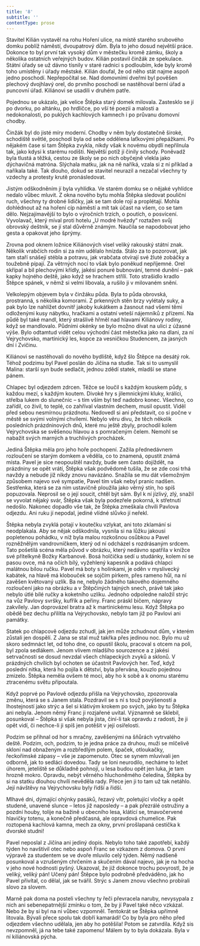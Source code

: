 ```yaml
---
title: '8'
subtitle: ''
contentType: prose
---
```


<section>

Stavitel Kilián vystavěl na rohu Hoření ulice, na místě starého srubového domku poblíž náměstí, dvoupatrový dům. Byla to jeho dosud největší práce. Dokonce to byl první tak vysoký dům v městečku kromě zámku, školy a několika ostatních veřejných budov. Kilián postavil činžák ze spekulace. Státní úřady se už dávno tísnily v staré radnici s podloubím, kde byly kromě toho umístěny i úřady městské. Kilián doufal, že od něho stát najme aspoň jedno poschodí. Nepřepočítal se. Nad domovními dveřmi byl pověšen plechový dvojhlavý orel, do prvního poschodí se nastěhoval berní úřad a puncovní úřad. Kiliánovi se usadili v druhém patře.

Pojednou se ukázalo, jak velice Štěpka starý domek milovala. Zastesklo se jí po dvorku, po altánku, po hrdličce, po vší té poezii a malosti a nedokonalosti, po puklých kachlových kamnech i po průvanu domovní chodby.

Činžák byl do jisté míry moderní. Chodby v něm byly dostatečně široké, schodiště světlé, poschodí byla od sebe oddělena laťkovými přepážkami. Po nějakém čase si tam Štěpka zvykla, nikdy však k novému obydlí nepřilnula tak, jako kdysi k starému rodišti. Největší potíž jí činily schody. Poněvadž byla tlustá a těžká, cestou ze školy se po nich obyčejně vlekla jako dýchavičná matróna. Slýchala matku, jak na ně naříká, vzala si z ní příklad a naříkala také. Tak dlouho, dokud se stavitel neurazil a nezačal všechny ty vzdechy a protesty krutě pronásledovat.

Jistým odškodněním jí byla vyhlídka. Ve starém domku se o nějaké vyhlídce nedalo vůbec mluvit. Z okna nového bytu mohla Štěpka sledovat pouliční ruch, všechny ty drobné lidičky, jak se tam dole rojí a proplétají. Mohla dohlédnout až na hoření cíp náměstí a mít tak účast na všem, co se tam dělo. Nejzajímavější to bylo o výročních trzích, o poutích, o posvícení. Vyvolavač, který míval proti hotelu „U modré hvězdy“ roztažen svůj obrovský deštník, se jí stal důvěrně známým. Naučila se napodobovat jeho gesta a opakovat jeho šprýmy.

Zrovna pod oknem ložnice Kiliánových visel veliký rakouský státní znak. Několik vrabčích rodin si za ním udělalo hnízda. Stálo za to pozorovat, jak tam staří snášejí stébla a potravu, jak vrabčata otvírají své žluté zobáčky a toužebně pípají. Za větrných nocí to však bylo poněkud nepříjemné. Orel skřípal a bil plechovými křídly, jakési ponuré bubnování, temné dunění – pak kapky hojného deště, jako když se hrachem střílí. Toto strašidlo kradlo Štěpce spánek, v němž si velmi libovala, a rušilo ji v milovaném snění.

Velkolepým objevem byla v činžáku půda. Byla to půda obrovská, prostranná, s několika komorami. Z prkenných stěn brzy vylétaly suky, a pak bylo lze nahlížet dovnitř jakoby kukátkem a žasnout nad všemi těmi odloženými kusy nábytku, hračkami a ostatní veteší nájemníků z přízemí. Na půdě byl také mandl, který strašlivě hřměl nad hlavami Kiliánovy rodiny, když se mandlovalo. Půdními okénky se bylo možno dívat na ulici z úžasné výše. Bylo odtamtud vidět celou východní část městečka jako na dlani, za ní Vejrychovsko, martinický les, kopce za vesničkou Studencem, za jasných dní i Zvičinu.

Kiliánovi se nastěhovali do nového bydliště, když šlo Štěpce na desátý rok. Téhož podzimu byl Pavel poslán do Jičína na studie. Tak si to usmyslil Malina: starší syn bude sedlačit, jednou zdědí statek, mladší se stane pánem.

Chlapec byl odjezdem zdrcen. Těžce se loučil s každým kouskem půdy, s každou mezí, s každým koutem. Divoké hry s jilemnickými kluky, králíci, střelba lukem do slunečnic – s tím vším byl teď nadobro konec. Všechno, co zařídil, co živil, to teplé, co zahříval vlastním dechem, musil opustit. Viděl před sebou nesmírnou prázdnotu. Nedovedl si ani představit, co si počne v městě se svými volnými chvílemi. Nebylo věru divu, že těch několik posledních prázdninových dnů, které mu ještě zbyly, prochodil kolem Vejrychovska se svěšenou hlavou a s pomračeným čelem. Nemohl se nabažit svých marných a truchlivých procházek.

Jediná Štěpka měla pro jeho hoře pochopení. Zažila přednedávnem rozloučení se starým domkem a věděla, co to znamená, opustit známá místa. Pavel je sice neopouštěl navždy, bude sem často dojíždět, na prázdniny se opět vrátí, Štěpka však podvědomě tušila, že se zde cosi trhá navždy a nebude již nikdy znovu navázáno. Snažila se mu dát všemožným způsobem najevo své sympatie, Pavel tím však nebyl pranic nadšen. Sestřenka, která se za ním ustavičně ploužila jako věrný stín, ho spíš popuzovala. Neprosil se o její soucit, chtěl být sám. Byl k ní jízlivý, zlý, snažil se vyvolat nějaký svár, Štěpka však byla podezřele pokorná, k střetnutí nedošlo. Nakonec dopadlo vše tak, že Štěpka zmeškala chvíli Pavlova odjezdu. Ani ruku jí nepodal, jediné vlídné slůvko jí neřekl.

Štěpka nebyla zvyklá potají v koutečku vzlykat, ani toto zklamání si neodplakala. Aby se nějak odškodnila, vysnila si na lůžku jakousi popletenou pohádku, v níž byla malou rozkošnou osůbkou a Pavel rozněžnělým vandrovníčkem, který od ní odcházel s rozdrásaným srdcem. Tato pošetilá scéna měla původ v obrázku, který nedávno spatřila v knížce své přítelkyně Božky Karbanové. Bosá holčička sedí u studánky, kolem ní se pasou ovce, má na očích bílý, vyžehlený kapesník a podává chlapci malátnou bílou ručku. Pavel má boty s holínkami, je oděn v myslivecký kabátek, na hlavě má klobouček se sojčím pírkem, přes rameno hůl, na ní zavěšen květovaný uzlík. Ba ne, nebylo žádného takového dojemného rozloučení jako na obrázku a v Štěpčiných tajných snech, právě tak jako nebylo útlé bílé ručky a koketního uzlíku. Jednoho odpoledne naložil strýc na vůz Pavlovy svršky, kufřík a peřiny. Franc práskl bičem, nápravy zakvílely. Jan doprovázel bratra až k martinickému lesu. Když Štěpka po obědě bez dechu přilítla na Vejrychovsko, nebylo tam již po Pavlovi ani památky.

Statek po chlapcově odjezdu zchudl, jak jen může zchudnout dům, v kterém zůstali jen dospělí. Z Jana se stal muž takřka přes jedinou noc. Bylo mu už skoro sedmnáct let, od toho dne, co opustil školu, pracoval s otcem na poli, byl zpola sedlákem. Jenom vlivem mladšího sourozence a z jakési setrvačnosti se dosud nevzdal všech chlapeckých zvyků a sklonů. V prázdných chvílích byl ochoten se účastnit Pavlových her. Teď, když poslední nitka, která ho pojila k dětství, byla přervána, kouzlo pojednou zmizelo. Štěpka neměla ovšem té moci, aby ho k sobě a k onomu starému ztracenému světu připoutala.

Když poprvé po Pavlově odjezdu přišla na Vejrychovsko, zpozorovala změnu, která se s Janem stala. Pozdravil se s ní s touž povýšeností a lhostejností jako strýc a šel si klátivým krokem po svých, jako by tu Štěpka ani nebyla. Jenom němý Franc ji rozjařené uvítal. Významně se šklebil, posunkoval – Štěpka si však nebyla jista, činí-li tak opravdu z radosti, že ji opět vidí, či nechce-li ji spíš jen potěšit v její osiřelosti.

Podzim se přihnal od hor s mračny, zavěšenými na šňůrách vytrvalého deště. Podzim, och, podzim, to je jedna práce za druhou, muži se mlčelivě skloní nad obnaženým a rozbředlým polem, špaček, otloukačky, řeckořímské zápasy – vše je zapomenuto. Otec se synem mluvívali jen odborně, jak to sedláci dovedou. Tady se loni neurodilo, necháme to ležet úhorem, jeteliště se důkladně pohnojí, u lesa budou opět jen luka, je tam hrozně mokro. Opravdu, nebýt věrného hluchoněmého čeledína, Štěpka by si na statku dlouhou chvílí nevěděla rady. Přece jen ji to tam už tak netáhlo. Její návštěvy na Vejrychovsku byly řidší a řidší.

Mlhavé dni, dýmající ohýnky pasáků, řezavý vítr, poletující vločky a opět studené, unavené slunce – letos již naposledy – a pak přezrálé ostružiny a pozdní houby, tolije na bažině u obecního lesa, klátící se, tmavočervené hlavičky totenu, a konečně předčasná, ale opravdová chumelice. Pak roztopená kachlová kamna, mech za okny, první prošlapaná cestička k dvorské studni!

Pavel neposlal z Jičína ani jediný dopis. Nebylo toho také zapotřebí, každý týden ho navštívil otec nebo aspoň Franc se vzkazem z domova. O první výpravě za studentem se ve dvoře mluvilo celý týden. Němý nadšeně posunkoval a vzrušeným chrčením a skučením dával najevo, jak je na hocha v jeho nové hodnosti pyšný. Ukazoval, že již dokonce trochu povyrostl, že je veliký, veliký pán! Učený pán! Štěpce bylo podrobně předváděno, jak ho Pavel přivítal, co dělal, jak se tvářil. Strýc s Janem znovu všechno probírali slovo za slovem.

Marně pak doma na posteli všechny ty řeči převracela naruby, nevysypala z nich ani sebenepatrnější zmínku o tom, že by jí Pavel také něco vzkázal. Nebo že by si byl na ni vůbec vzpomněl. Tentokrát se Štěpka upřímně litovala. Bývali přece spolu tak dobří kamarádi! Co by byla pro něho před odjezdem všechno udělala, jen aby ho potěšila! Potom se zatvrdila. Když sis nevzpomněl, já na tebe také zapomenu! Málem by to byla dokázala. Byla v ní kiliánovská pýcha.

</section>

